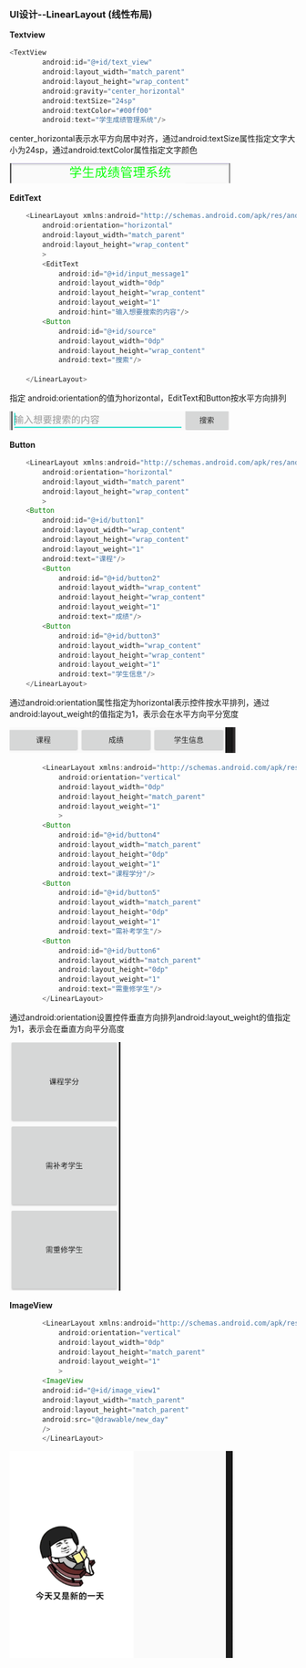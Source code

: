 ### UI设计--LinearLayout (线性布局)

**Textview**

```java
<TextView
        android:id="@+id/text_view"
        android:layout_width="match_parent"
        android:layout_height="wrap_content"
        android:gravity="center_horizontal"
        android:textSize="24sp"
        android:textColor="#00ff00"
        android:text="学生成绩管理系统"/>
```

center_horizontal表示水平方向居中对齐，通过android:textSize属性指定文字大小为24sp，通过android:textColor属性指定文字颜色

![Textview](https://github.com/PengFeisupper/2018118122_Android/blob/homework/LinearLayout/%E6%88%AA%E5%9B%BE/Textview.png)

**EditText**

```java
    <LinearLayout xmlns:android="http://schemas.android.com/apk/res/android"
        android:orientation="horizontal"
        android:layout_width="match_parent"
        android:layout_height="wrap_content"
        >
        <EditText
            android:id="@+id/input_message1"
            android:layout_width="0dp"
            android:layout_height="wrap_content"
            android:layout_weight="1"
            android:hint="输入想要搜索的内容"/>
        <Button
            android:id="@+id/source"
            android:layout_width="0dp"
            android:layout_height="wrap_content"
            android:text="搜索"/>

    </LinearLayout>
```

指定 android:orientation的值为horizontal，EditText和Button按水平方向排列

![EditText](https://github.com/PengFeisupper/2018118122_Android/blob/homework/LinearLayout/%E6%88%AA%E5%9B%BE/EditText.png)

**Button**

```java
    <LinearLayout xmlns:android="http://schemas.android.com/apk/res/android"
        android:orientation="horizontal"
        android:layout_width="match_parent"
        android:layout_height="wrap_content"
        >
    <Button
        android:id="@+id/button1"
        android:layout_width="wrap_content"
        android:layout_height="wrap_content"
        android:layout_weight="1"
        android:text="课程"/>
        <Button
            android:id="@+id/button2"
            android:layout_width="wrap_content"
            android:layout_height="wrap_content"
            android:layout_weight="1"
            android:text="成绩"/>
        <Button
            android:id="@+id/button3"
            android:layout_width="wrap_content"
            android:layout_height="wrap_content"
            android:layout_weight="1"
            android:text="学生信息"/>
    </LinearLayout>
```

通过android:orientation属性指定为horizontal表示控件按水平排列，通过android:layout_weight的值指定为1，表示会在水平方向平分宽度

![button-horizontal](https://github.com/PengFeisupper/2018118122_Android/blob/homework/LinearLayout/%E6%88%AA%E5%9B%BE/horizontal-button.png)

```java
        <LinearLayout xmlns:android="http://schemas.android.com/apk/res/android"
            android:orientation="vertical"
            android:layout_width="0dp"
            android:layout_height="match_parent"
            android:layout_weight="1"
            >
        <Button
            android:id="@+id/button4"
            android:layout_width="match_parent"
            android:layout_height="0dp"
            android:layout_weight="1"
            android:text="课程学分"/>
        <Button
            android:id="@+id/button5"
            android:layout_width="match_parent"
            android:layout_height="0dp"
            android:layout_weight="1"
            android:text="需补考学生"/>
        <Button
            android:id="@+id/button6"
            android:layout_width="match_parent"
            android:layout_height="0dp"
            android:layout_weight="1"
            android:text="需重修学生"/>
        </LinearLayout>
```

通过android:orientation设置控件垂直方向排列android:layout_weight的值指定为1，表示会在垂直方向平分高度

![vercital-button](https://github.com/PengFeisupper/2018118122_Android/blob/homework/LinearLayout/%E6%88%AA%E5%9B%BE/vercital-button.png)

**ImageView**

```java
        <LinearLayout xmlns:android="http://schemas.android.com/apk/res/android"
            android:orientation="vertical"
            android:layout_width="0dp"
            android:layout_height="match_parent"
            android:layout_weight="1"
            >
        <ImageView
        android:id="@+id/image_view1"
        android:layout_width="match_parent"
        android:layout_height="match_parent"
        android:src="@drawable/new_day"
        />
        </LinearLayout>
```

![imageview](https://github.com/PengFeisupper/2018118122_Android/blob/homework/LinearLayout/%E6%88%AA%E5%9B%BE/imageview.png)



